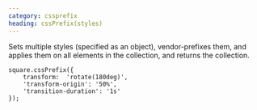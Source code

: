 ```yaml
--- 
category: cssprefix
heading: cssPrefix(styles)
---
```


Sets multiple styles (specified as an object), vendor-prefixes them, and applies them on all elements in the collection, and returns the collection.

    square.cssPrefix({
        transform:  'rotate(180deg)',
        'transform-origin': '50%',
        'transition-duration': '1s'
    });
